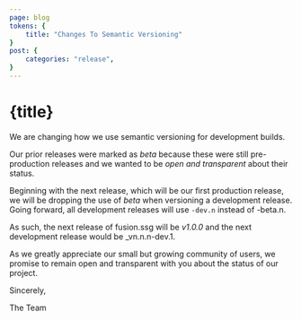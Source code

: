 ```yaml
---
page: blog
tokens: {
    title: "Changes To Semantic Versioning"
}
post: {
    categories: "release",
}
---
```

# {title}
We are changing how we use semantic versioning for development builds.
<!-- end -->

Our prior releases were marked as _beta_ because these were still pre-production releases and we wanted to be _open and transparent_ about their status.

Beginning with the next release, which will be our first production release, we will be dropping the use of _beta_ when versioning a development release. Going forward, all development releases will use `-dev.n` instead of -beta.n.

As such, the next release of fusion.ssg will be _v1.0.0_ and the next development release would be _vn.n.n-dev.1.

As we greatly appreciate our small but growing community of users, we promise to remain open and transparent with you about the status of our project.

Sincerely,

The Team
